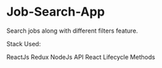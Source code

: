 # Job-Search-App

Search jobs along with different filters feature.

Stack Used:

ReactJs
Redux
NodeJs
API
React Lifecycle Methods
